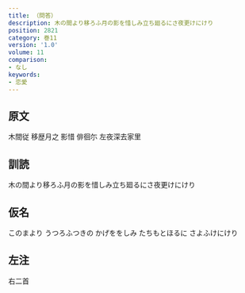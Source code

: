 ```yaml
---
title: （問答）
description: 木の間より移ろふ月の影を惜しみ立ち廻るにさ夜更けにけり
position: 2821
category: 巻11
version: '1.0'
volume: 11
comparison:
- なし
keywords:
- 恋愛
---
```


## 原文

木間従 移歴月之 影惜 俳徊尓 左夜深去家里

## 訓読

木の間より移ろふ月の影を惜しみ立ち廻るにさ夜更けにけり

## 仮名

このまより うつろふつきの かげををしみ たちもとほるに さよふけにけり

## 左注

右二首
